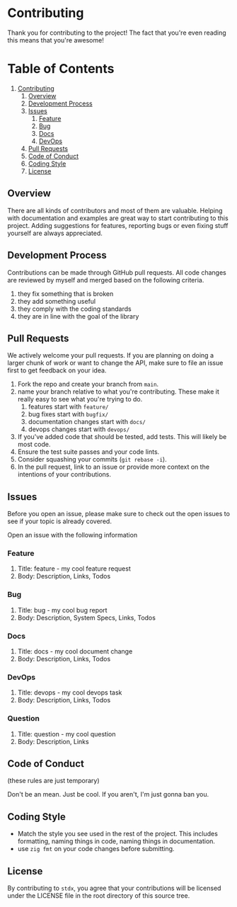# Contributing

Thank you for contributing to the project! The fact that you're even reading this means that you're awesome!

# Table of Contents

1. [Contributing](#contributing)
   1. [Overview](#overview)
   2. [Development Process](#development-process)
   3. [Issues](#issues)
      1. [Feature](#feature)
      2. [Bug](#bug)
      3. [Docs](#docs)
      4. [DevOps](#devops)
   4. [Pull Requests](#pull-requests)
   5. [Code of Conduct](#code-of-conduct)
   6. [Coding Style](#coding-style)
   7. [License](#license)

## Overview

There are all kinds of contributors and most of them are valuable. Helping with documentation and examples are great way to start contributing to this project. Adding suggestions for features, reporting bugs or even fixing stuff yourself are always appreciated.

## Development Process

Contributions can be made through GitHub pull requests. All code changes are reviewed by myself and merged based on the following criteria.

1. they fix something that is broken
1. they add something useful
1. they comply with the coding standards
1. they are in line with the goal of the library

## Pull Requests

We actively welcome your pull requests. If you are planning on doing a larger chunk of work or want to change the API, make sure to file an issue first to get feedback on your idea.

1. Fork the repo and create your branch from `main`.
2. name your branch relative to what you're contributing. These make it really easy to see what you're trying to do.
   1. features start with `feature/`
   1. bug fixes start with `bugfix/`
   1. documentation changes start with `docs/`
   1. devops changes start with `devops/`
3. If you've added code that should be tested, add tests. This will likely be most code.
4. Ensure the test suite passes and your code lints.
5. Consider squashing your commits (`git rebase -i`).
6. In the pull request, link to an issue or provide more context on the intentions of your contributions.

## Issues

Before you open an issue, please make sure to check out the open issues to see if your topic is already covered.

Open an issue with the following information

 <!-- TODO: Add issue templates to make this easier -->

### Feature

1. Title: feature - my cool feature request
2. Body: Description, Links, Todos

### Bug

1. Title: bug - my cool bug report
2. Body: Description, System Specs, Links, Todos

### Docs

1. Title: docs - my cool document change
2. Body: Description, Links, Todos

### DevOps

1. Title: devops - my cool devops task
2. Body: Description, Links, Todos

### Question

1. Title: question - my cool question
2. Body: Description, Links

## Code of Conduct

(these rules are just temporary)

Don't be an mean. Just be cool. If you aren't, I'm just gonna ban you.

## Coding Style

- Match the style you see used in the rest of the project. This includes formatting, naming things in code, naming things in documentation.
- use `zig fmt` on your code changes before submitting.

## License

By contributing to `stdx`, you agree that your contributions will be licensed under the LICENSE file in the root directory of this source tree.
